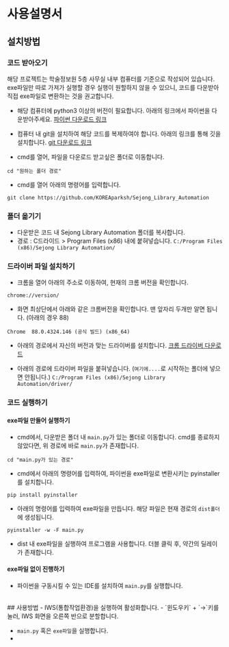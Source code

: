 # 사용설명서

## 설치방법
### 코드 받아오기
해당 프로젝트는 학술정보원 5층 사무실 내부 컴퓨터를 기준으로 작성되어 있습니다.
exe파일만 따로 가져가 실행할 경우 실행이 원할하지 않을 수 있으니, 코드를 다운받아 직접 exe파일로 변환하는 것을 권고합니다.

- 해당 컴퓨터에 python3 이상의 버전이 필요합니다. 아래의 링크에서 파이썬을 다운받아주세요.
[파이썬 다운로드 링크](https://www.python.org/downloads/)
- 컴퓨터 내 git을 설치하여 해당 코드를 복제하여야 합니다. 아래의 링크를 통해 깃을 설치합니다.
[git 다운로드 링크](https://git-scm.com/downloads)


- cmd를 열어, 파일을 다운로드 받고싶은 폴더로 이동합니다.
```
cd "원하는 폴더 경로"
```

- cmd를 열어 아래의 명령어를 입력합니다.
```
git clone https://github.com/KOREAparksh/Sejong_Library_Automation
```

### 폴더 옮기기
- 다운받은 코드 내 Sejong Library Automation 폴더를 복사합니다.
- 경로 : C드라이드 > Program Files (x86) 내에 붙혀넣습니다.
`C:/Program Files (x86)/Sejong Library Automation/`

### 드라이버 파일 설치하기
- 크롬을 열어 아래의 주소로 이동하여, 현재의 크롬 버전을 확인합니다.
```
chrome://version/
```
- 화면 최상단에서 아래와 같은 크롬버전을 확인합니다.
맨 앞자리 두개만 알면 됩니다. (아래의 경우 88)
```
Chrome	88.0.4324.146 (공식 빌드) (x86_64)
```
- 아래의 경로에서 자신의 버전과 맞는 드라이버를 설치합니다.
[크롬 드라이버 다운로드](https://chromedriver.chromium.org/downloads)

- 아래의 경로에 드라이버 파일을 붙혀넣습니다.
(`여기에....`로 시작하는 폴더에 넣으면 안됩니다.)
`C:/Program Files (x86)/Sejong Library Automation/driver/`


### 코드 실행하기
#### exe파일 만들어 실행하기
- cmd에서, 다운받은 폴더 내 `main.py`가 있는 폴더로 이동합니다.
cmd를 종료하지 않았다면, 위 경로에 바로 `main.py`가 존재합니다.
```
cd "main.py가 있는 경로"
```
- cmd에서 아래의 명령어를 입력하여, 파이썬을 exe파일로 변환시키는 pyinstaller를 설치합니다.
```
pip install pyinstaller
```
- 아래의 명령어를 입력하여 exe파일을 만듭니다. 해당 파일은 현재 경로의 `dist폴더`에 생성됩니다.
```
pyinstaller -w -F main.py
```
- dist 내 exe파일을 실행하여 프로그램을 사용합니다. 더블 클릭 후, 약간의 딜레이가 존재합니다.

#### exe파일 없이 진행하기
- 파이썬을 구동시킬 수 있는 IDE를 설치하여 `main.py`를 실행합니다.

<br>
## 사용방법
- IWS(통합작업환경)을 실행하여 활성화합니다.
- `윈도우키` + `→`키를 눌러, IWS 화면을 오른쪽 반으로 분할합니다.

- `main.py` 혹은 `exe파일`을 실행합니다.
- 
